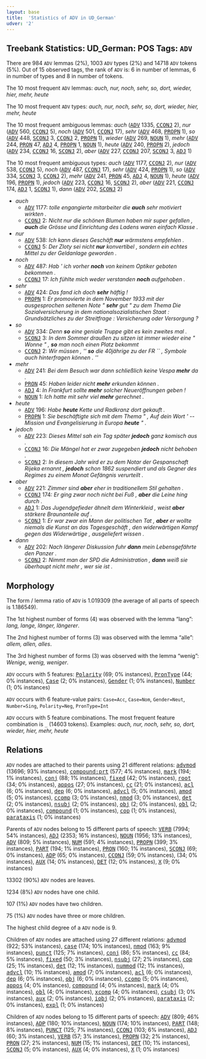 ```yaml
---
layout: base
title:  'Statistics of ADV in UD_German'
udver: '2'
---
```


## Treebank Statistics: UD_German: POS Tags: `ADV`

There are 984 `ADV` lemmas (2%), 1003 `ADV` types (2%) and 14718 `ADV` tokens (5%).
Out of 15 observed tags, the rank of `ADV` is: 6 in number of lemmas, 6 in number of types and 8 in number of tokens.

The 10 most frequent `ADV` lemmas: <em>auch, nur, noch, sehr, so, dort, wieder, hier, mehr, heute</em>

The 10 most frequent `ADV` types:  <em>auch, nur, noch, sehr, so, dort, wieder, hier, mehr, heute</em>

The 10 most frequent ambiguous lemmas: <em>auch</em> (<tt><a href="de-pos-ADV.html">ADV</a></tt> 1335, <tt><a href="de-pos-CCONJ.html">CCONJ</a></tt> 2), <em>nur</em> (<tt><a href="de-pos-ADV.html">ADV</a></tt> 560, <tt><a href="de-pos-CCONJ.html">CCONJ</a></tt> 5), <em>noch</em> (<tt><a href="de-pos-ADV.html">ADV</a></tt> 501, <tt><a href="de-pos-CCONJ.html">CCONJ</a></tt> 17), <em>sehr</em> (<tt><a href="de-pos-ADV.html">ADV</a></tt> 468, <tt><a href="de-pos-PROPN.html">PROPN</a></tt> 1), <em>so</em> (<tt><a href="de-pos-ADV.html">ADV</a></tt> 448, <tt><a href="de-pos-SCONJ.html">SCONJ</a></tt> 3, <tt><a href="de-pos-CCONJ.html">CCONJ</a></tt> 2, <tt><a href="de-pos-PROPN.html">PROPN</a></tt> 1), <em>wieder</em> (<tt><a href="de-pos-ADV.html">ADV</a></tt> 269, <tt><a href="de-pos-NOUN.html">NOUN</a></tt> 1), <em>mehr</em> (<tt><a href="de-pos-ADV.html">ADV</a></tt> 244, <tt><a href="de-pos-PRON.html">PRON</a></tt> 47, <tt><a href="de-pos-ADJ.html">ADJ</a></tt> 4, <tt><a href="de-pos-PROPN.html">PROPN</a></tt> 1, <tt><a href="de-pos-NOUN.html">NOUN</a></tt> 1), <em>heute</em> (<tt><a href="de-pos-ADV.html">ADV</a></tt> 240, <tt><a href="de-pos-PROPN.html">PROPN</a></tt> 2), <em>jedoch</em> (<tt><a href="de-pos-ADV.html">ADV</a></tt> 234, <tt><a href="de-pos-CCONJ.html">CCONJ</a></tt> 16, <tt><a href="de-pos-SCONJ.html">SCONJ</a></tt> 2), <em>aber</em> (<tt><a href="de-pos-ADV.html">ADV</a></tt> 227, <tt><a href="de-pos-CCONJ.html">CCONJ</a></tt> 207, <tt><a href="de-pos-SCONJ.html">SCONJ</a></tt> 3, <tt><a href="de-pos-ADJ.html">ADJ</a></tt> 1)

The 10 most frequent ambiguous types:  <em>auch</em> (<tt><a href="de-pos-ADV.html">ADV</a></tt> 1177, <tt><a href="de-pos-CCONJ.html">CCONJ</a></tt> 2), <em>nur</em> (<tt><a href="de-pos-ADV.html">ADV</a></tt> 538, <tt><a href="de-pos-CCONJ.html">CCONJ</a></tt> 5), <em>noch</em> (<tt><a href="de-pos-ADV.html">ADV</a></tt> 487, <tt><a href="de-pos-CCONJ.html">CCONJ</a></tt> 17), <em>sehr</em> (<tt><a href="de-pos-ADV.html">ADV</a></tt> 424, <tt><a href="de-pos-PROPN.html">PROPN</a></tt> 1), <em>so</em> (<tt><a href="de-pos-ADV.html">ADV</a></tt> 334, <tt><a href="de-pos-SCONJ.html">SCONJ</a></tt> 3, <tt><a href="de-pos-CCONJ.html">CCONJ</a></tt> 2), <em>mehr</em> (<tt><a href="de-pos-ADV.html">ADV</a></tt> 241, <tt><a href="de-pos-PRON.html">PRON</a></tt> 45, <tt><a href="de-pos-ADJ.html">ADJ</a></tt> 4, <tt><a href="de-pos-NOUN.html">NOUN</a></tt> 1), <em>heute</em> (<tt><a href="de-pos-ADV.html">ADV</a></tt> 196, <tt><a href="de-pos-PROPN.html">PROPN</a></tt> 1), <em>jedoch</em> (<tt><a href="de-pos-ADV.html">ADV</a></tt> 223, <tt><a href="de-pos-CCONJ.html">CCONJ</a></tt> 16, <tt><a href="de-pos-SCONJ.html">SCONJ</a></tt> 2), <em>aber</em> (<tt><a href="de-pos-ADV.html">ADV</a></tt> 221, <tt><a href="de-pos-CCONJ.html">CCONJ</a></tt> 174, <tt><a href="de-pos-ADJ.html">ADJ</a></tt> 1, <tt><a href="de-pos-SCONJ.html">SCONJ</a></tt> 1), <em>dann</em> (<tt><a href="de-pos-ADV.html">ADV</a></tt> 202, <tt><a href="de-pos-SCONJ.html">SCONJ</a></tt> 2)


* <em>auch</em>
  * <tt><a href="de-pos-ADV.html">ADV</a></tt> 1177: <em>tolle engangierte mitarbeiter die <b>auch</b> sehr motiviert wirkten .</em>
  * <tt><a href="de-pos-CCONJ.html">CCONJ</a></tt> 2: <em>Nicht nur die schönen Blumen haben mir super gefallen , <b>auch</b> die Grösse und Einrichtung des Ladens waren einfach Klasse .</em>
* <em>nur</em>
  * <tt><a href="de-pos-ADV.html">ADV</a></tt> 538: <em>Ich kann dieses Geschäft <b>nur</b> wärmstens empfehlen .</em>
  * <tt><a href="de-pos-CCONJ.html">CCONJ</a></tt> 5: <em>Der Zloty sei nicht <b>nur</b> konvertibel , sondern ein echtes Mittel zu der Geldanlage geworden .</em>
* <em>noch</em>
  * <tt><a href="de-pos-ADV.html">ADV</a></tt> 487: <em>Hab ' ich vorher <b>noch</b> von keinem Optiker geboten bekommen .</em>
  * <tt><a href="de-pos-CCONJ.html">CCONJ</a></tt> 17: <em>Ich fühlte mich weder verstanden <b>noch</b> aufgehoben .</em>
* <em>sehr</em>
  * <tt><a href="de-pos-ADV.html">ADV</a></tt> 424: <em>Das fand ich doch <b>sehr</b> häftig !</em>
  * <tt><a href="de-pos-PROPN.html">PROPN</a></tt> 1: <em>Er promovierte in dem November 1933 mit der ausgesprochen seltenen Note " <b>sehr</b> gut " zu dem Thema Die Sozialversicherung in dem nationalsozialistischen Staat : Grundsätzliches zu der Streitfrage : Versicherung oder Versorgung ?</em>
* <em>so</em>
  * <tt><a href="de-pos-ADV.html">ADV</a></tt> 334: <em>Denn <b>so</b> eine geniale Truppe gibt es kein zweites mal .</em>
  * <tt><a href="de-pos-SCONJ.html">SCONJ</a></tt> 3: <em>In dem Sommer draußen zu sitzen ist immer wieder eine " Wonne " , <b>so</b> man noch einen Platz bekommt</em>
  * <tt><a href="de-pos-CCONJ.html">CCONJ</a></tt> 2: <em>Wir müssen , '' <b>so</b> die 40jährige zu der FR `` , Symbole auch hinterfragen können . ''</em>
* <em>mehr</em>
  * <tt><a href="de-pos-ADV.html">ADV</a></tt> 241: <em>Bei dem Besuch war dann schließlich keine Vespa <b>mehr</b> da .</em>
  * <tt><a href="de-pos-PRON.html">PRON</a></tt> 45: <em>Haben leider nicht <b>mehr</b> erkunden können .</em>
  * <tt><a href="de-pos-ADJ.html">ADJ</a></tt> 4: <em>In Frankfurt sollte <b>mehr</b> solcher Neueröffnungen geben !</em>
  * <tt><a href="de-pos-NOUN.html">NOUN</a></tt> 1: <em>Ich hatte mit sehr viel <b>mehr</b> gerechnet .</em>
* <em>heute</em>
  * <tt><a href="de-pos-ADV.html">ADV</a></tt> 196: <em>Habe <b>heute</b> Kette und Radkranz dort gekauft .</em>
  * <tt><a href="de-pos-PROPN.html">PROPN</a></tt> 1: <em>Sie beschäftigte sich mit dem Thema " , Auf dein Wort ' -- Mission und Evangelisierung in Europa <b>heute</b> " .</em>
* <em>jedoch</em>
  * <tt><a href="de-pos-ADV.html">ADV</a></tt> 223: <em>Dieses Mittel sah ein Tag später <b>jedoch</b> ganz komisch aus .</em>
  * <tt><a href="de-pos-CCONJ.html">CCONJ</a></tt> 16: <em>Die Mängel hat er zwar zugegeben <b>jedoch</b> nicht behoben .</em>
  * <tt><a href="de-pos-SCONJ.html">SCONJ</a></tt> 2: <em>In diesem Jahr wird er zu dem Notar der Gespanschaft Rijeka ernannt , <b>jedoch</b> schon 1862 suspendiert und als Gegner des Regimes zu einem Monat Gefängnis verurteilt .</em>
* <em>aber</em>
  * <tt><a href="de-pos-ADV.html">ADV</a></tt> 221: <em>Zimmer sind <b>aber</b> eher in traditionellem Stil gehalten .</em>
  * <tt><a href="de-pos-CCONJ.html">CCONJ</a></tt> 174: <em>Er ging zwar noch nicht bei Fuß , <b>aber</b> die Leine hing durch .</em>
  * <tt><a href="de-pos-ADJ.html">ADJ</a></tt> 1: <em>Das Jugendgefieder ähnelt dem Winterkleid , weist <b>aber</b> stärkere Braunanteile auf .</em>
  * <tt><a href="de-pos-SCONJ.html">SCONJ</a></tt> 1: <em>Er war zwar ein Mann der politischen Tat , <b>aber</b> er wollte niemals die Kunst an das Tagesgeschäft , den widerwärtigen Kampf gegen das Widerwärtige , ausgeliefert wissen .</em>
* <em>dann</em>
  * <tt><a href="de-pos-ADV.html">ADV</a></tt> 202: <em>Nach längerer Diskussion fuhr <b>dann</b> mein Lebensgefährte den Panzer .</em>
  * <tt><a href="de-pos-SCONJ.html">SCONJ</a></tt> 2: <em>Nimmt man der SPD die Administration , <b>dann</b> weiß sie überhaupt nicht mehr , wer sie ist .</em>

## Morphology

The form / lemma ratio of `ADV` is 1.019309 (the average of all parts of speech is 1.186549).

The 1st highest number of forms (4) was observed with the lemma “lang”: <em>lang, lange, länger, längerer</em>.

The 2nd highest number of forms (3) was observed with the lemma “alle”: <em>allem, allen, alles</em>.

The 3rd highest number of forms (3) was observed with the lemma “wenig”: <em>Wenige, wenig, weniger</em>.

`ADV` occurs with 5 features: <tt><a href="de-feat-Polarity.html">Polarity</a></tt> (69; 0% instances), <tt><a href="de-feat-PronType.html">PronType</a></tt> (44; 0% instances), <tt><a href="de-feat-Case.html">Case</a></tt> (2; 0% instances), <tt><a href="de-feat-Gender.html">Gender</a></tt> (1; 0% instances), <tt><a href="de-feat-Number.html">Number</a></tt> (1; 0% instances)

`ADV` occurs with 6 feature-value pairs: `Case=Acc`, `Case=Nom`, `Gender=Neut`, `Number=Sing`, `Polarity=Neg`, `PronType=Int`

`ADV` occurs with 5 feature combinations.
The most frequent feature combination is `_` (14603 tokens).
Examples: <em>auch, nur, noch, sehr, so, dort, wieder, hier, mehr, heute</em>


## Relations

`ADV` nodes are attached to their parents using 21 different relations: <tt><a href="de-dep-advmod.html">advmod</a></tt> (13696; 93% instances), <tt><a href="de-dep-compound-prt.html">compound:prt</a></tt> (577; 4% instances), <tt><a href="de-dep-mark.html">mark</a></tt> (194; 1% instances), <tt><a href="de-dep-conj.html">conj</a></tt> (88; 1% instances), <tt><a href="de-dep-fixed.html">fixed</a></tt> (42; 0% instances), <tt><a href="de-dep-root.html">root</a></tt> (34; 0% instances), <tt><a href="de-dep-appos.html">appos</a></tt> (27; 0% instances), <tt><a href="de-dep-cc.html">cc</a></tt> (21; 0% instances), <tt><a href="de-dep-acl.html">acl</a></tt> (6; 0% instances), <tt><a href="de-dep-dep.html">dep</a></tt> (6; 0% instances), <tt><a href="de-dep-advcl.html">advcl</a></tt> (5; 0% instances), <tt><a href="de-dep-amod.html">amod</a></tt> (5; 0% instances), <tt><a href="de-dep-ccomp.html">ccomp</a></tt> (3; 0% instances), <tt><a href="de-dep-nmod.html">nmod</a></tt> (3; 0% instances), <tt><a href="de-dep-det.html">det</a></tt> (2; 0% instances), <tt><a href="de-dep-nsubj.html">nsubj</a></tt> (2; 0% instances), <tt><a href="de-dep-obj.html">obj</a></tt> (2; 0% instances), <tt><a href="de-dep-obl.html">obl</a></tt> (2; 0% instances), <tt><a href="de-dep-compound.html">compound</a></tt> (1; 0% instances), <tt><a href="de-dep-cop.html">cop</a></tt> (1; 0% instances), <tt><a href="de-dep-parataxis.html">parataxis</a></tt> (1; 0% instances)

Parents of `ADV` nodes belong to 15 different parts of speech: <tt><a href="de-pos-VERB.html">VERB</a></tt> (7994; 54% instances), <tt><a href="de-pos-ADJ.html">ADJ</a></tt> (2353; 16% instances), <tt><a href="de-pos-NOUN.html">NOUN</a></tt> (1956; 13% instances), <tt><a href="de-pos-ADV.html">ADV</a></tt> (809; 5% instances), <tt><a href="de-pos-NUM.html">NUM</a></tt> (591; 4% instances), <tt><a href="de-pos-PROPN.html">PROPN</a></tt> (399; 3% instances), <tt><a href="de-pos-PART.html">PART</a></tt> (194; 1% instances), <tt><a href="de-pos-PRON.html">PRON</a></tt> (160; 1% instances), <tt><a href="de-pos-SCONJ.html">SCONJ</a></tt> (69; 0% instances), <tt><a href="de-pos-ADP.html">ADP</a></tt> (65; 0% instances), <tt><a href="de-pos-CCONJ.html">CCONJ</a></tt> (59; 0% instances),  (34; 0% instances), <tt><a href="de-pos-AUX.html">AUX</a></tt> (14; 0% instances), <tt><a href="de-pos-DET.html">DET</a></tt> (12; 0% instances), <tt><a href="de-pos-X.html">X</a></tt> (9; 0% instances)

13302 (90%) `ADV` nodes are leaves.

1234 (8%) `ADV` nodes have one child.

107 (1%) `ADV` nodes have two children.

75 (1%) `ADV` nodes have three or more children.

The highest child degree of a `ADV` node is 9.

Children of `ADV` nodes are attached using 27 different relations: <tt><a href="de-dep-advmod.html">advmod</a></tt> (922; 53% instances), <tt><a href="de-dep-case.html">case</a></tt> (174; 10% instances), <tt><a href="de-dep-nmod.html">nmod</a></tt> (163; 9% instances), <tt><a href="de-dep-punct.html">punct</a></tt> (125; 7% instances), <tt><a href="de-dep-conj.html">conj</a></tt> (86; 5% instances), <tt><a href="de-dep-cc.html">cc</a></tt> (84; 5% instances), <tt><a href="de-dep-fixed.html">fixed</a></tt> (50; 3% instances), <tt><a href="de-dep-nsubj.html">nsubj</a></tt> (27; 2% instances), <tt><a href="de-dep-cop.html">cop</a></tt> (25; 1% instances), <tt><a href="de-dep-det.html">det</a></tt> (12; 1% instances), <tt><a href="de-dep-nummod.html">nummod</a></tt> (12; 1% instances), <tt><a href="de-dep-advcl.html">advcl</a></tt> (10; 1% instances), <tt><a href="de-dep-amod.html">amod</a></tt> (7; 0% instances), <tt><a href="de-dep-acl.html">acl</a></tt> (6; 0% instances), <tt><a href="de-dep-dep.html">dep</a></tt> (6; 0% instances), <tt><a href="de-dep-obj.html">obj</a></tt> (6; 0% instances), <tt><a href="de-dep-ccomp.html">ccomp</a></tt> (5; 0% instances), <tt><a href="de-dep-appos.html">appos</a></tt> (4; 0% instances), <tt><a href="de-dep-compound.html">compound</a></tt> (4; 0% instances), <tt><a href="de-dep-mark.html">mark</a></tt> (4; 0% instances), <tt><a href="de-dep-obl.html">obl</a></tt> (4; 0% instances), <tt><a href="de-dep-xcomp.html">xcomp</a></tt> (4; 0% instances), <tt><a href="de-dep-csubj.html">csubj</a></tt> (3; 0% instances), <tt><a href="de-dep-aux.html">aux</a></tt> (2; 0% instances), <tt><a href="de-dep-iobj.html">iobj</a></tt> (2; 0% instances), <tt><a href="de-dep-parataxis.html">parataxis</a></tt> (2; 0% instances), <tt><a href="de-dep-expl.html">expl</a></tt> (1; 0% instances)

Children of `ADV` nodes belong to 15 different parts of speech: <tt><a href="de-pos-ADV.html">ADV</a></tt> (809; 46% instances), <tt><a href="de-pos-ADP.html">ADP</a></tt> (180; 10% instances), <tt><a href="de-pos-NOUN.html">NOUN</a></tt> (174; 10% instances), <tt><a href="de-pos-PART.html">PART</a></tt> (148; 8% instances), <tt><a href="de-pos-PUNCT.html">PUNCT</a></tt> (125; 7% instances), <tt><a href="de-pos-CCONJ.html">CCONJ</a></tt> (103; 6% instances), <tt><a href="de-pos-ADJ.html">ADJ</a></tt> (60; 3% instances), <tt><a href="de-pos-VERB.html">VERB</a></tt> (57; 3% instances), <tt><a href="de-pos-PROPN.html">PROPN</a></tt> (32; 2% instances), <tt><a href="de-pos-PRON.html">PRON</a></tt> (27; 2% instances), <tt><a href="de-pos-NUM.html">NUM</a></tt> (15; 1% instances), <tt><a href="de-pos-DET.html">DET</a></tt> (10; 1% instances), <tt><a href="de-pos-SCONJ.html">SCONJ</a></tt> (5; 0% instances), <tt><a href="de-pos-AUX.html">AUX</a></tt> (4; 0% instances), <tt><a href="de-pos-X.html">X</a></tt> (1; 0% instances)


